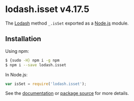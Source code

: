 # lodash.isset v4.17.5

The [Lodash](https://lodash.com/) method `_.isSet` exported as a [Node.js](https://nodejs.org/) module.

## Installation

Using npm:
```bash
$ {sudo -H} npm i -g npm
$ npm i --save lodash.isset
```

In Node.js:
```js
var isSet = require('lodash.isset');
```

See the [documentation](https://lodash.com/docs#isSet) or [package source](https://github.com/lodash/lodash/blob/4.17.5-npm-packages/lodash.isset) for more details.

